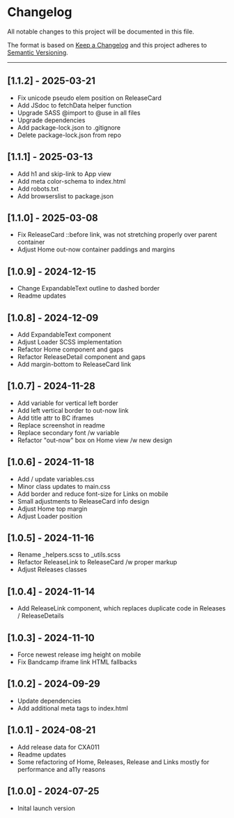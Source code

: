 # Changelog

All notable changes to this project will be documented in this file.

The format is based on [Keep a Changelog](https://keepachangelog.com/en/1.0.0/)
and this project adheres to [Semantic Versioning](https://semver.org/spec/v2.0.0.html).

---

## [1.1.2] - 2025-03-21
* Fix unicode pseudo elem position on ReleaseCard
* Add JSdoc to fetchData helper function
* Upgrade SASS @import to @use in all files
* Upgrade dependencies
* Add package-lock.json to .gitignore
* Delete package-lock.json from repo

## [1.1.1] - 2025-03-13
* Add h1 and skip-link to App view
* Add meta color-schema to index.html
* Add robots.txt
* Add browserslist to package.json

## [1.1.0] - 2025-03-08
* Fix ReleaseCard ::before link, was not stretching properly over parent container
* Adjust Home out-now container paddings and margins

## [1.0.9] - 2024-12-15
* Change ExpandableText outline to dashed border
* Readme updates

## [1.0.8] - 2024-12-09
* Add ExpandableText component
* Adjust Loader SCSS implementation
* Refactor Home component and gaps
* Refactor ReleaseDetail component and gaps
* Add margin-bottom to ReleaseCard link

## [1.0.7] - 2024-11-28
* Add variable for vertical left border
* Add left vertical border to out-now link
* Add title attr to BC iframes
* Replace screenshot in readme
* Replace secondary font /w variable
* Refactor "out-now" box on Home view /w new design

## [1.0.6] - 2024-11-18
* Add / update variables.css
* Minor class updates to main.css
* Add border and reduce font-size for Links on mobile
* Small adjustments to ReleaseCard info design
* Adjust Home top margin
* Adjust Loader position

## [1.0.5] - 2024-11-16
* Rename _helpers.scss to _utils.scss
* Refactor ReleaseLink to ReleaseCard /w proper markup
* Adjust Releases classes

## [1.0.4] - 2024-11-14
* Add ReleaseLink component, which replaces duplicate code in Releases / ReleaseDetails

## [1.0.3] - 2024-11-10
* Force newest release img height on mobile
* Fix Bandcamp iframe link HTML fallbacks

## [1.0.2] - 2024-09-29
* Update dependencies
* Add additional meta tags to index.html

## [1.0.1] - 2024-08-21
* Add release data for CXA011
* Readme updates
* Some refactoring of Home, Releases, Release and Links mostly for performance and a11y reasons

## [1.0.0] - 2024-07-25
* Inital launch version
